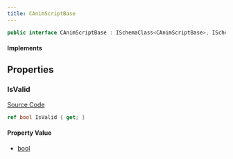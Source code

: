 ```yaml
---
title: CAnimScriptBase
---
```


```csharp
public interface CAnimScriptBase : ISchemaClass<CAnimScriptBase>, ISchemaField, ISchemaClass, INativeHandle
```

#### Implements

## Properties

### IsValid

[Source Code](https://github.com/swiftly-solution/swiftlys2/blob/beta/managed/src/SwiftlyS2.Generated/Schemas/Interfaces/CAnimScriptBase.cs#L16)

```csharp
ref bool IsValid { get; }
```

#### Property Value

- [bool](https://learn.microsoft.com/dotnet/api/system.boolean)

